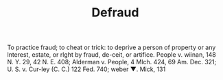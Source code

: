 ---
title: Defraud
letter: D
permalink: "/definitions/bld-defraud.html"
body: 'To practice fraud; to cheat or trick: to deprive a person of property or any
  lnterest, estate, or rlght by fraud, de-ceit, or artifice. People v. wiinan, 148
  N. Y. 29, 42 N. E. 408; Alderman v. People, 4 Mlch. 424, 69 Am. Dec. 321; U. S.
  v. Cur-ley (C. C.) 122 Fed. 740; weber ▼. Mick, 131'
published_at: '2018-07-07'
source: Black's Law Dictionary 2nd Ed (1910)
layout: post
---